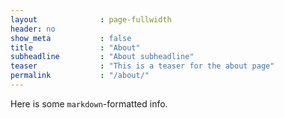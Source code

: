 ```yaml
---
layout              : page-fullwidth
header: no
show_meta           : false
title               : "About"
subheadline         : "About subheadline"
teaser              : "This is a teaser for the about page"
permalink           : "/about/"
---
```


Here is some `markdown`-formatted info.

<!--
<a class="radius button small" href="{{ site.url }}{{ site.baseurl }}/documentation/">Check out the documentation for all the tricks ›</a>


 [1]: {{ site.url }}{{ site.baseurl }}/documentation/
 -->